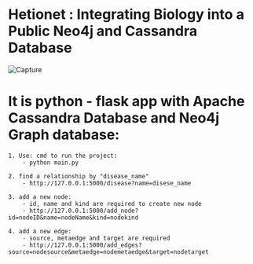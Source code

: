 # Hetionet : Integrating Biology into a Public Neo4j and Cassandra Database

![Capture](https://user-images.githubusercontent.com/35859780/67837760-2b64b680-fac6-11e9-9aae-061912377dfb.PNG)

# It is python - flask app with Apache Cassandra Database and Neo4j Graph database:
    1. Use: cmd to run the project:
        - python main.py
        
    2. find a relationship by "disease_name"
        - http://127.0.0.1:5000/disease?name=disese_name
        
    3. add a new node:
        - id, name and kind are required to create new node
        - http://127.0.0.1:5000/add_node?id=nodeID&name=nodeName&kind=nodekind
        
    4. add a new edge:
        - source, metaedge and target are required
        - http://127.0.0.1:5000/add_edges?source=nodesource&metaedge=nodemetaedge&target=nodetarget
        
    
